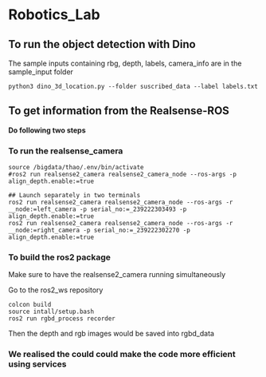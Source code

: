 # Robotics_Lab

## To run the object detection with Dino

The sample inputs containing rbg, depth, labels, camera_info are in the sample_input folder

```
python3 dino_3d_location.py --folder suscribed_data --label labels.txt
```

## To get information from the Realsense-ROS

**Do following two steps**

### To run the realsense_camera
```
source /bigdata/thao/.env/bin/activate
#ros2 run realsense2_camera realsense2_camera_node --ros-args -p align_depth.enable:=true

## Launch separately in two terminals 
ros2 run realsense2_camera realsense2_camera_node --ros-args -r __node:=left_camera -p serial_no:=_239222303493 -p align_depth.enable:=true
ros2 run realsense2_camera realsense2_camera_node --ros-args -r __node:=right_camera -p serial_no:=_239222302270 -p align_depth.enable:=true

```

### To build the ros2 package
Make sure to have the realsense2_camera running simultaneously

Go to the ros2_ws repository
```
colcon build
source intall/setup.bash
ros2 run rgbd_process recorder
```
Then the depth and rgb images would be saved into rgbd_data




### We realised the could could make the code more efficient using services
